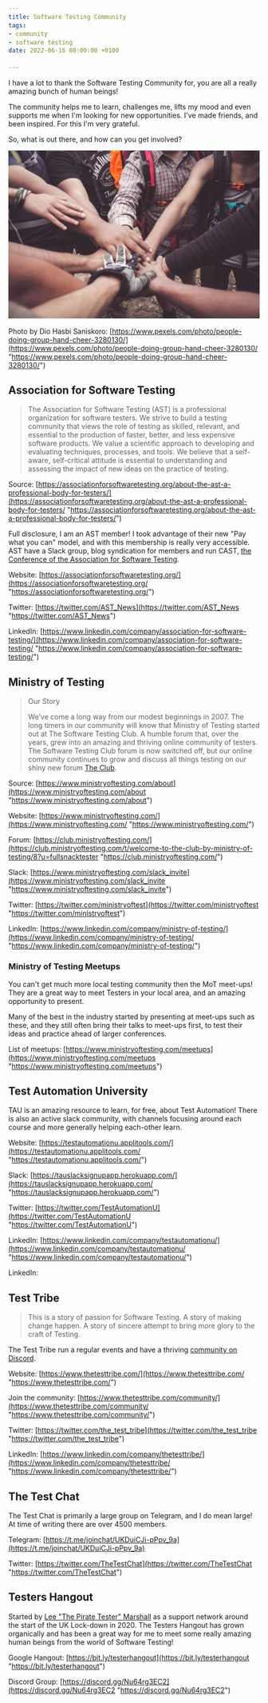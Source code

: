 ```yaml
---
title: Software Testing Community
tags:
- community
- software testing
date: 2022-06-16 00:00:00 +0100

---
```

I have a lot to thank the Software Testing Community for, you are all a really amazing bunch of human beings!

The community helps me to learn, challenges me, lifts my mood and even supports me when I'm looking for new opportunities. I've made friends, and been inspired. For this I'm very grateful.

So, what is out there, and how can you get involved?

![](/uploads/pexels-dio-hasbi-saniskoro-3280130.jpg)

Photo by Dio Hasbi Saniskoro: [https://www.pexels.com/photo/people-doing-group-hand-cheer-3280130/](https://www.pexels.com/photo/people-doing-group-hand-cheer-3280130/ "https://www.pexels.com/photo/people-doing-group-hand-cheer-3280130/")

## Association for Software Testing

> The Association for Software Testing (AST) is a professional organization for software testers. We strive to build a testing community that views the role of testing as skilled, relevant, and essential to the production of faster, better, and less expensive software products. We value a scientific approach to developing and evaluating techniques, processes, and tools. We believe that a self-aware, self-critical attitude is essential to understanding and assessing the impact of new ideas on the practice of testing.

Source: [https://associationforsoftwaretesting.org/about-the-ast-a-professional-body-for-testers/](https://associationforsoftwaretesting.org/about-the-ast-a-professional-body-for-testers/ "https://associationforsoftwaretesting.org/about-the-ast-a-professional-body-for-testers/")

Full disclosure, I am an AST member! I took advantage of their new "Pay what you can" model, and with this membership is really very accessible. AST have a Slack group, blog syndication for members and run CAST, [the Conference of the Association for Software Testing](https://associationforsoftwaretesting.org/conference/).

Website: [https://associationforsoftwaretesting.org/](https://associationforsoftwaretesting.org/ "https://associationforsoftwaretesting.org/")

Twitter: [https://twitter.com/AST_News](https://twitter.com/AST_News "https://twitter.com/AST_News")

LinkedIn: [https://www.linkedin.com/company/association-for-software-testing/](https://www.linkedin.com/company/association-for-software-testing/ "https://www.linkedin.com/company/association-for-software-testing/")

## Ministry of Testing

> Our Story
>
> We’ve come a long way from our modest beginnings in 2007. The long timers in our community will know that Ministry of Testing started out at The Software Testing Club. A humble forum that, over the years, grew into an amazing and thriving online community of testers. The Software Testing Club forum is now switched off, but our online community continues to grow and discuss all things testing on our shiny new forum [The Club](https://club.ministryoftesting.com/).

Source: [https://www.ministryoftesting.com/about](https://www.ministryoftesting.com/about "https://www.ministryoftesting.com/about")

Website: [https://www.ministryoftesting.com/](https://www.ministryoftesting.com/ "https://www.ministryoftesting.com/")

Forum: [https://club.ministryoftesting.com/](https://club.ministryoftesting.com/t/welcome-to-the-club-by-ministry-of-testing/8?u=fullsnacktester "https://club.ministryoftesting.com/")

Slack: [https://www.ministryoftesting.com/slack_invite](https://www.ministryoftesting.com/slack_invite "https://www.ministryoftesting.com/slack_invite")

Twitter: [https://twitter.com/ministryoftest](https://twitter.com/ministryoftest "https://twitter.com/ministryoftest")

LinkedIn: [https://www.linkedin.com/company/ministry-of-testing/](https://www.linkedin.com/company/ministry-of-testing/ "https://www.linkedin.com/company/ministry-of-testing/")

### Ministry of Testing Meetups

You can't get much more local testing community then the MoT meet-ups! They are a great way to meet Testers in your local area, and an amazing opportunity to present.

Many of the best in the industry started by presenting at meet-ups such as these, and they still often bring their talks to meet-ups first, to test their ideas and practice ahead of larger conferences.

List of meetups: [https://www.ministryoftesting.com/meetups](https://www.ministryoftesting.com/meetups "https://www.ministryoftesting.com/meetups")

## Test Automation University

TAU is an amazing resource to learn, for free, about Test Automation! There is also an active slack community, with channels focusing around each course and more generally helping each-other learn.

Website: [https://testautomationu.applitools.com/](https://testautomationu.applitools.com/ "https://testautomationu.applitools.com/")

Slack: [https://tauslacksignupapp.herokuapp.com/](https://tauslacksignupapp.herokuapp.com/ "https://tauslacksignupapp.herokuapp.com/")

Twitter: [https://twitter.com/TestAutomationU](https://twitter.com/TestAutomationU "https://twitter.com/TestAutomationU")

LinkedIn: [https://www.linkedin.com/company/testautomationu/](https://www.linkedin.com/company/testautomationu/ "https://www.linkedin.com/company/testautomationu/")

LinkedIn:

## Test Tribe

> This is a story of passion for Software Testing. A story of making change happen. A story of sincere attempt to bring more glory to the craft of Testing.

The Test Tribe run a regular events and have a thriving [community on Discord](https://discord.gg/4qcSKMjVhY).

Website: [https://www.thetesttribe.com/](https://www.thetesttribe.com/ "https://www.thetesttribe.com/")

Join the community: [https://www.thetesttribe.com/community/](https://www.thetesttribe.com/community/ "https://www.thetesttribe.com/community/")

Twitter: [https://twitter.com/the_test_tribe](https://twitter.com/the_test_tribe "https://twitter.com/the_test_tribe")

LinkedIn: [https://www.linkedin.com/company/thetesttribe/](https://www.linkedin.com/company/thetesttribe/ "https://www.linkedin.com/company/thetesttribe/")

## The Test Chat

The Test Chat is primarily a large group on Telegram, and I do mean large! At time of writing there are over 4500 members.

Telegram: [https://t.me/joinchat/UKDuiCJi-pPpv_9a](https://t.me/joinchat/UKDuiCJi-pPpv_9a)

Twitter: [https://twitter.com/TheTestChat](https://twitter.com/TheTestChat "https://twitter.com/TheTestChat")

## Testers Hangout

Started by [Lee "The Pirate Tester" Marshall](https://twitter.com/ThePirateTester) as a support network around the start of the UK Lock-down in 2020. The Testers Hangout has grown organically and has been a great way for me to meet some really amazing human beings from the world of Software Testing!

Google Hangout: [https://bit.ly/testerhangout](https://bit.ly/testerhangout "https://bit.ly/testerhangout")

Discord Group: [https://discord.gg/Nu64rg3EC2](https://discord.gg/Nu64rg3EC2 "https://discord.gg/Nu64rg3EC2")